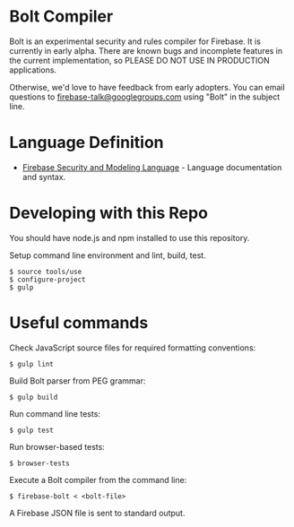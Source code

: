 # Bolt Compiler

Bolt is an experimental security and rules compiler for Firebase.  It is currently
in early alpha.  There are known bugs and incomplete features in the current
implementation, so PLEASE DO NOT USE IN PRODUCTION applications.

Otherwise, we'd love to have feedback from early adopters.  You can email questions
to firebase-talk@googlegroups.com using "Bolt" in the subject line.

# Language Definition

  - [Firebase Security and Modeling Language](docs/language.md) - Language documentation and syntax.

# Developing with this Repo

You should have node.js and npm installed to use this repository.

Setup command line environment and lint, build, test.

    $ source tools/use
    $ configure-project
    $ gulp

# Useful commands

Check JavaScript source files for required formatting conventions:

    $ gulp lint

Build Bolt parser from PEG grammar:

    $ gulp build

Run command line tests:

    $ gulp test

Run browser-based tests:

    $ browser-tests

Execute a Bolt compiler from the command line:

    $ firebase-bolt < <bolt-file>

A Firebase JSON file is sent to standard output.
